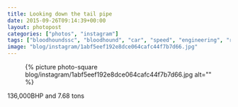 ```yaml
---
title: Looking down the tail pipe
date: 2015-09-26T09:14:39+00:00
layout: photopost
categories: ["photos", "instagram"]
tags: ["bloodhoundssc", "bloodhound", "car", "speed", "engineering", "rocket"]
image: "blog/instagram/1abf5eef192e8dce064cafc44f7b7d66.jpg"
---
```


<figure class="photo photo--square">
  {% picture photo-square blog/instagram/1abf5eef192e8dce064cafc44f7b7d66.jpg alt="" %}
</figure>

136,000BHP and 7.68 tons
